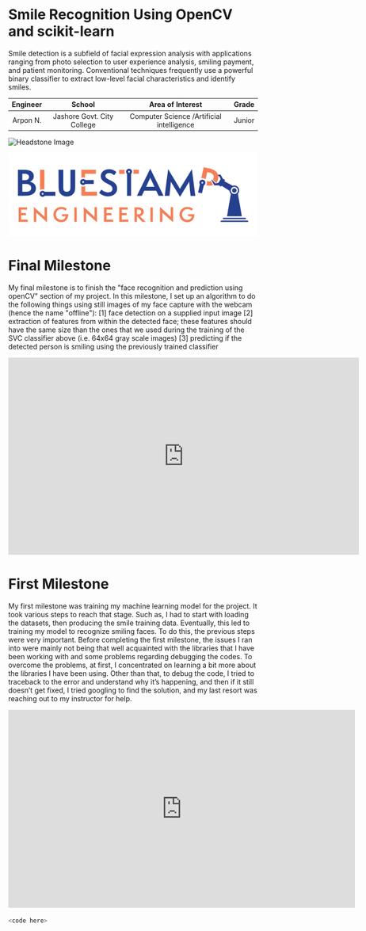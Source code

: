 ﻿# Smile Recognition Using OpenCV and scikit-learn
Smile detection is a subfield of facial expression analysis with applications ranging from photo selection to user experience analysis, smiling payment, and patient monitoring. Conventional techniques frequently use a powerful binary classifier to extract low-level facial characteristics and identify smiles.

| **Engineer** | **School** | **Area of Interest** | **Grade** |
|:--:|:--:|:--:|:--:|
|Arpon N. | Jashore Govt. City College | Computer Science /Artificial intelligence | Junior

![Headstone Image](https://github.com/MIKO2005/Arpon-Project-Portfolio/blob/f1c9aa03e48e0eb8a0569f8fa0e7224ed1af5bdd/IMG_20220812_224656.jpg)

![Headstone Image](https://raw.githubusercontent.com/BlueStampEng/BSE_Template_Portfolio/de8633f62b5da2234992a0178a6a72fd6df7e7e1/branding/BlueStamp-Logo.svg)


# Final Milestone
My final milestone is to finish the "face recognition and prediction using openCV" section of my project. In this milestone, I set up an algorithm to do the following things using still images of my face capture with the webcam (hence the name "offline"): [1] face detection on a supplied input image [2] extraction of features from within the detected face; these features should have the same size than the ones that we used during the training of the SVC classifier above (i.e. 64x64 gray scale images) [3] predicting if the detected person is smiling using the previously trained classifier

<iframe width="708" height="398" src="https://www.youtube.com/embed/iDKxiOa4COU" title="Arpon N Milestone 2" frameborder="0" allow="accelerometer; autoplay; clipboard-write; encrypted-media; gyroscope; picture-in-picture" allowfullscreen></iframe>

# First Milestone
  

My first milestone was training my machine learning model for the project. It took various steps to reach that stage. Such as, I had to start with loading the datasets, then producing the smile training data. Eventually, this led to training my model to recognize smiling faces. To do this, the previous steps were very important. Before completing the first milestone, the issues I ran into were mainly not being that well acquainted with the libraries that I have been working with and some problems regarding debugging the codes. To overcome the problems, at first, I concentrated on learning a bit more about the libraries I have been using. Other than that, to debug the code, I tried to traceback to the error and understand why it’s happening, and then if it still doesn’t get fixed, I tried googling to find the solution, and my last resort was reaching out to my instructor for help. 

<iframe width="700" height="400" src="https://www.youtube.com/embed/-AdSaFHJstY" title="Arpon N Milestone 1" frameborder="0" allow="accelerometer; autoplay; clipboard-write; encrypted-media; gyroscope; picture-in-picture" allowfullscreen></iframe>


```Python
<code here>
```


